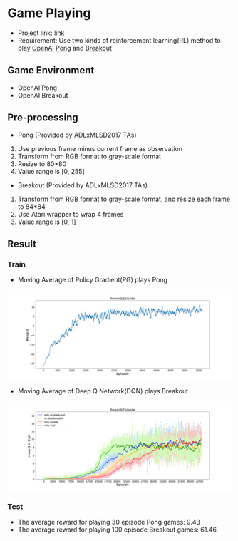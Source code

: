 # Game Playing
* Project link: [link](https://www.csie.ntu.edu.tw/~yvchen/f106-adl/A3)
* Requirement: Use two kinds of reinforcement learning(RL) method to play [OpenAI](https://github.com/openai/gym) [Pong](https://gym.openai.com/envs/Pong-v0/) and [Breakout](https://gym.openai.com/envs/Breakout-v0/)

## Game Environment
* OpenAI Pong
* OpenAI Breakout

## Pre-processing
* Pong (Provided by ADLxMLSD2017 TAs)
1. Use previous frame minus current frame as observation
2. Transform from RGB format to gray-scale format
3. Resize to 80*80
4. Value range is [0, 255]

* Breakout (Provided by ADLxMLSD2017 TAs)
1. Transform from RGB format to gray-scale format, and resize each frame to 84*84 
2. Use Atari wrapper to wrap 4 frames
3. Value range is [0, 1]

## Result
### Train
* Moving Average of Policy Gradient(PG) plays Pong
<img src="result/pg.png">

* Moving Average of Deep Q Network(DQN) plays Breakout
<img src="result/dqn_all.png">

### Test
* The average reward for playing 30 episode Pong games: 9.43
* The average reward for playing 100 episode Breakout games: 61.46